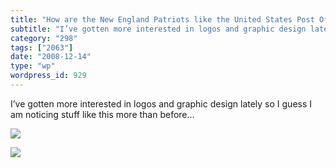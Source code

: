 ```yaml
---
title: "How are the New England Patriots like the United States Post Office?"
subtitle: "I’ve gotten more interested in logos and graphic design lately so I guess I am noticing stuff like t..."
category: "298"
tags: ["2063"]
date: "2008-12-14"
type: "wp"
wordpress_id: 929
---
```

I’ve gotten more interested in logos and graphic design lately so I guess I am noticing stuff like this more than before…

![](https://i0.wp.com/www.nflfootballstadiums.com/images/New-England-Patriots-Logo.gif?resize=274%2C132)

![](https://i0.wp.com/www.clevelandleader.com/files/usps1.gif?resize=188%2C164)